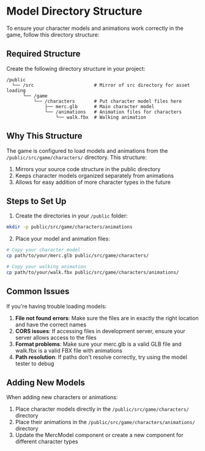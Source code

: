 # Model Directory Structure

To ensure your character models and animations work correctly in the game, follow this directory structure:

## Required Structure

Create the following directory structure in your project:

```
/public
  └── /src                      # Mirror of src directory for asset loading
      └── /game
          └── /characters       # Put character model files here
              ├── merc.glb      # Main character model
              └── /animations   # Animation files for characters
                  └── walk.fbx  # Walking animation
```

## Why This Structure

The game is configured to load models and animations from the `/public/src/game/characters/` directory. This structure:

1. Mirrors your source code structure in the public directory
2. Keeps character models organized separately from animations
3. Allows for easy addition of more character types in the future

## Steps to Set Up

1. Create the directories in your `/public` folder:

```bash
mkdir -p public/src/game/characters/animations
```

2. Place your model and animation files:

```bash
# Copy your character model
cp path/to/your/merc.glb public/src/game/characters/

# Copy your walking animation
cp path/to/your/walk.fbx public/src/game/characters/animations/
```

## Common Issues

If you're having trouble loading models:

1. **File not found errors**: Make sure the files are in exactly the right location and have the correct names
2. **CORS issues**: If accessing files in development server, ensure your server allows access to the files
3. **Format problems**: Make sure your merc.glb is a valid GLB file and walk.fbx is a valid FBX file with animations
4. **Path resolution**: If paths don't resolve correctly, try using the model tester to debug

## Adding New Models

When adding new characters or animations:

1. Place character models directly in the `/public/src/game/characters/` directory
2. Place their animations in the `/public/src/game/characters/animations/` directory
3. Update the MercModel component or create a new component for different character types 
